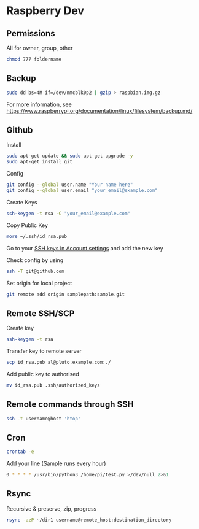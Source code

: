 # Raspberry Dev

## Permissions

All for owner, group, other

```bash
chmod 777 foldername
```

## Backup

```bash
sudo dd bs=4M if=/dev/mmcblk0p2 | gzip > raspbian.img.gz
```

For more information, see <https://www.raspberrypi.org/documentation/linux/filesystem/backup.md/>

## Github

Install

```bash
sudo apt-get update && sudo apt-get upgrade -y
sudo apt-get install git
```

Config

```bash
git config --global user.name "Your name here"
git config --global user.email "your_email@example.com"
```

Create Keys

```bash
ssh-keygen -t rsa -C "your_email@example.com"
```

Copy Public Key

```bash
more ~/.ssh/id_rsa.pub
```

Go to your [SSH keys in Account settings](https://github.com/settings/keys) and add the new key

Check config by using

```bash
ssh -T git@github.com
```

Set origin for local project

```bash
git remote add origin samplepath:sample.git
```

## Remote SSH/SCP

Create key

```bash
ssh-keygen -t rsa
```

Transfer key to remote server

```bash
scp id_rsa.pub al@pluto.example.com:./
```

Add public key to authorised

```bash
mv id_rsa.pub .ssh/authorized_keys
```

## Remote commands through SSH

```bash
ssh -t username@host 'htop'
```

## Cron

```bash
crontab -e
```

Add your line (Sample runs every hour)

```bash
0 * * * * /usr/bin/python3 /home/pi/test.py >/dev/null 2>&1
```

## Rsync

Recursive & preserve, zip, progress

```bash
rsync -azP ~/dir1 username@remote_host:destination_directory
```
